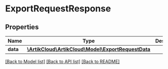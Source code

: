 # ExportRequestResponse

## Properties
Name | Type | Description | Notes
------------ | ------------- | ------------- | -------------
**data** | [**\ArtikCloud\ArtikCloud\Model\ExportRequestData**](ExportRequestData.md) |  | [optional] 

[[Back to Model list]](../README.md#documentation-for-models) [[Back to API list]](../README.md#documentation-for-api-endpoints) [[Back to README]](../README.md)


